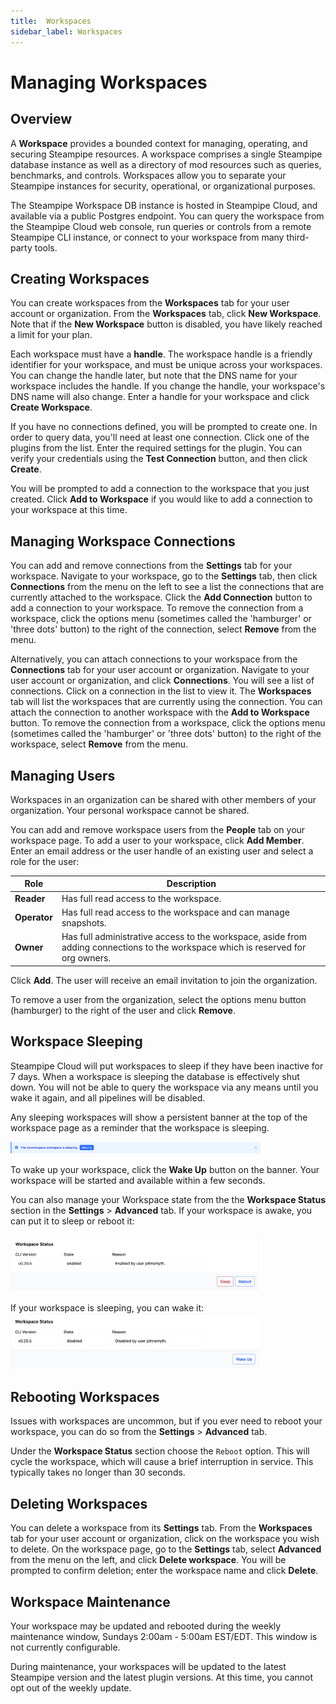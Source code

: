 ```yaml
---
title:  Workspaces
sidebar_label: Workspaces
---
```


# Managing Workspaces

## Overview
A **Workspace** provides a bounded context for managing, operating, and securing Steampipe resources.  A  workspace comprises a single Steampipe database instance as well as a directory of mod resources such as queries, benchmarks, and controls.  Workspaces allow you to separate your Steampipe instances for security, operational, or organizational purposes.  

The Steampipe Workspace DB instance is hosted in Steampipe Cloud, and available via a public Postgres endpoint.  You can query the workspace from the Steampipe Cloud web console, run queries or controls from a remote Steampipe CLI instance, or connect to your workspace from many third-party tools.


## Creating Workspaces
You can create workspaces from the **Workspaces** tab for your user account or organization.  From the **Workspaces** tab, click **New Workspace**.  Note that if the **New Workspace** button is disabled, you have likely reached a limit for your plan.  

Each workspace must have a **handle**.  The workspace handle is a friendly identifier for your workspace, and must be unique across your workspaces.  You can change the handle later, but note that the DNS name for your workspace includes the handle. If you change the handle, your workspace's DNS name will also change. Enter a handle for your workspace and click **Create Workspace**.

If you have no connections defined, you will be prompted to create one. In order to query data, you'll need at least one connection.  Click one of the plugins from the list.  Enter the required settings for the plugin.  You can verify your credentials using the **Test Connection** button, and then click **Create**. 

You will be prompted to add a connection to the workspace that you just created. Click **Add to Workspace** if you would like to add a connection to your workspace at this time.


## Managing Workspace Connections
You can add and remove connections from the **Settings** tab for your workspace.  Navigate to your workspace, go to the **Settings** tab, then click **Connections** from the menu on the left to see a list the connections that are currently attached to the workspace.  Click the **Add Connection** button to add a connection to your workspace.  To remove the connection from a workspace, click the options menu (sometimes called the 'hamburger' or 'three dots' button) to the right of the connection, select **Remove** from the menu.


Alternatively, you can attach connections to your workspace from the **Connections** tab for your user account or organization.  Navigate to your user account or organization, and click **Connections**.  You will see a list of connections.  Click on a connection in the list to view it.  The **Workspaces** tab will list the workspaces that are currently using the connection.  You can attach the connection to another workspace with the **Add to Workspace** button.  To remove the connection from a workspace, click the options menu (sometimes called the 'hamburger' or 'three dots' button) to the right of the workspace, select **Remove** from the menu.



## Managing Users
Workspaces in an organization can be shared with other members of your organization.  Your personal workspace cannot be shared.

You can add and remove workspace users from the **People** tab on your workspace page.  To add a user to your workspace, click **Add Member**.  Enter an email address or the user handle of an existing user and select a role for the user:

| Role | Description
|-|-
| **Reader**    | Has full read access to the workspace.
| **Operator**  | Has full read access to the workspace and can manage snapshots.
| **Owner**     | Has full administrative access to the workspace, aside from adding connections to the workspace which is reserved for org owners.


Click **Add**.  The user will receive an email invitation to join the organization.  

To remove a user from the organization, select the options menu button (hamburger) to the right of the user and click **Remove**.

## Workspace Sleeping

Steampipe Cloud will put workspaces to sleep if they have been inactive for 7 days.  When a workspace is sleeping the database is effectively shut down.  You will not be able to query the workspace via any means until you wake it again, and all pipelines will be disabled.

Any sleeping workspaces will show a persistent banner at the top of the workspace page as a reminder that the workspace is sleeping.  

<img src="/images/docs/cloud/cloud-workspace-disabled-banner.png" width="400pt"/>
<br />

To wake up your workspace, click the **Wake Up** button on the banner.  Your workspace will be started and available within a few seconds.

You can also manage your Workspace state from the the **Workspace Status** section in the **Settings** > **Advanced** tab.  If your workspace is awake, you can put it to sleep or reboot it:

<img src="/images/docs/cloud/cloud-workspace-state-management-enabled.png" width="400pt"/>
<br />

If your workspace is sleeping, you can wake it:
<img src="/images/docs/cloud/cloud-workspace-state-management-disabled.png" width="400pt"/>
<br />

## Rebooting Workspaces

Issues with workspaces are uncommon, but if you ever need to reboot your workspace, you can do so from the **Settings** > **Advanced** tab.

Under the **Workspace Status** section choose the `Reboot` option. This will cycle the workspace, which will cause a brief interruption in service. This typically takes no longer than 30 seconds.


## Deleting Workspaces

You can delete a workspace from its **Settings** tab.  From the **Workspaces** tab for your user account or organization, click on the workspace you wish to delete.  On the workspace page, go to the **Settings** tab, select **Advanced** from the menu on the left, and click **Delete workspace**.  You will be prompted to confirm deletion; enter the workspace name and click **Delete**.

## Workspace Maintenance

Your workspace may be updated and rebooted during the weekly maintenance window, Sundays 2:00am - 5:00am EST/EDT.  This window is not currently configurable.  

During maintenance, your workspaces will be updated to the latest Steampipe version and the latest plugin versions.  At this time, you cannot opt out of the weekly update.

